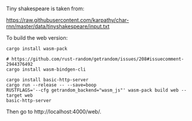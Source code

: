 Tiny shakespeare is taken from:

https://raw.githubusercontent.com/karpathy/char-rnn/master/data/tinyshakespeare/input.txt

To build the web version:

```
cargo install wasm-pack

# https://github.com/rust-random/getrandom/issues/208#issuecomment-2944376492
cargo install wasm-bindgen-cli

cargo install basic-http-server
cargo run --release -- --save=boop
RUSTFLAGS='--cfg getrandom_backend="wasm_js"' wasm-pack build web --target web
basic-http-server
```

Then go to http://localhost:4000/web/.
